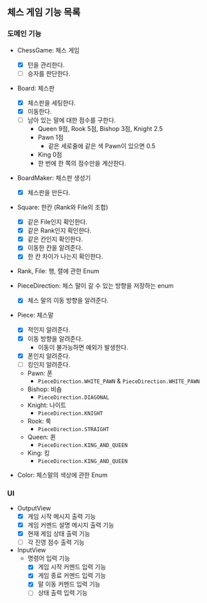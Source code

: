 ## 체스 게임 기능 목록
### 도메인 기능

- ChessGame: 체스 게임
  - [x] 턴을 관리한다.
  - [ ] 승자를 판단한다.

- Board: 체스판
  - [x] 체스판을 세팅한다.
  - [x] 이동한다.
  - [ ] 남아 있는 말에 대한 점수를 구한다.
    - Queen 9점, Rook 5점, Bishop 3점, Knight 2.5
    - Pawn 1점
      - 같은 세로줄에 같은 색 Pawn이 있으면 0.5
    - King 0점
    - 한 번에 한 쪽의 점수만을 계산한다.

- BoardMaker: 체스판 생성기
  - [x] 체스판을 만든다.

- Square: 한칸 (Rank와 File의 조합)
  - [x] 같은 File인지 확인한다.
  - [x] 같은 Rank인지 확인한다.
  - [x] 같은 칸인지 확인한다.
  - [x] 이동한 칸을 알려준다.
  - [x] 한 칸 차이가 나는지 확인한다.

- Rank, File: 행, 렬에 관한 Enum

- PieceDirection: 체스 말이 갈 수 있는 방향을 저장하는 enum
  - [x] 체스 말의 이동 방향을 알려준다.

- Piece: 체스말
  - [x] 적인지 알려준다.
  - [x] 이동 방향을 알려준다.
    - 이동이 불가능하면 예외가 발생한다.
  - [x] 폰인지 알려준다.
  - [ ] 킹인지 알려준다.

  - Pawn: 폰
    - `PieceDirection.WHITE_PAWN` & `PieceDirection.WHITE_PAWN`
  - Bishop: 비숍
    - `PieceDirection.DIAGONAL`
  - Knight: 나이트
    - `PieceDirection.KNIGHT`
  - Rook: 룩
    - `PieceDirection.STRAIGHT`
  - Queen: 퀸
    - `PieceDirection.KING_AND_QUEEN`
  - King: 킹
    - `PieceDirection.KING_AND_QUEEN`

- Color: 체스말의 색상에 관한 Enum

### UI

- OutputView
  - [x] 게임 시작 메시지 출력 기능
  - [x] 게임 커멘드 설명 메시지 출력 기능
  - [x] 현재 게임 상태 출력 기능
  - [ ] 각 진영 점수 출력 기능

- InputView
  - 명령어 입력 기능
    - [x] 게임 시작 커멘드 입력 기능
    - [x] 게임 종료 커멘드 입력 기능
    - [x] 말 이동 커멘드 입력 기능
    - [ ] 상태 출력 입력 기능
